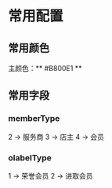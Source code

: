 
# 常用配置

## 常用颜色

主颜色：** #B800E1 **

## 常用字段

### memberType

2 -> 服务商
3 -> 店主
4 -> 会员

### olabelType

1 -> 荣誉会员
2 -> 进取会员
